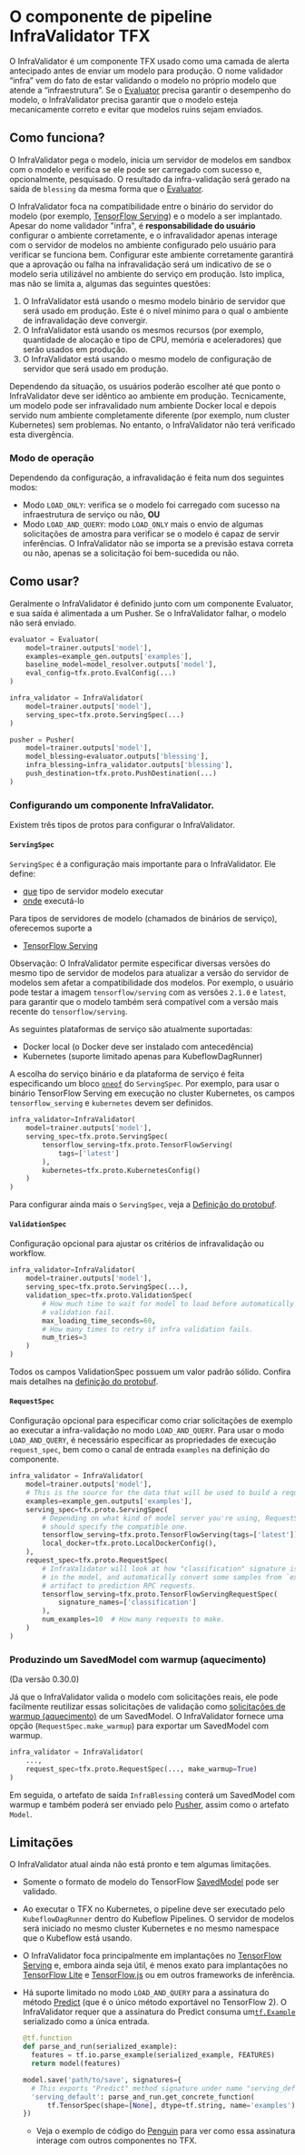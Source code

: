 # O componente de pipeline InfraValidator TFX

O InfraValidator é um componente TFX usado como uma camada de alerta antecipado antes de enviar um modelo para produção. O nome validador “infra” vem do fato de estar validando o modelo no próprio modelo que atende a “infraestrutura”. Se o [Evaluator](evaluator.md) precisa garantir o desempenho do modelo, o InfraValidator precisa garantir que o modelo esteja mecanicamente correto e evitar que modelos ruins sejam enviados.

## Como funciona?

O InfraValidator pega o modelo, inicia um servidor de modelos em sandbox com o modelo e verifica se ele pode ser carregado com sucesso e, opcionalmente, pesquisado. O resultado da infra-validação será gerado na saída de `blessing` da mesma forma que o [Evaluator](evaluator.md).

O InfraValidator foca na compatibilidade entre o binário do servidor do modelo (por exemplo, [TensorFlow Serving](serving.md)) e o modelo a ser implantado. Apesar do nome validador "infra", é **responsabilidade do usuário** configurar o ambiente corretamente, e o infravalidador apenas interage com o servidor de modelos no ambiente configurado pelo usuário para verificar se funciona bem. Configurar este ambiente corretamente garantirá que a aprovação ou falha na infravalidação será um indicativo de se o modelo seria utilizável no ambiente do serviço em produção. Isto implica, mas não se limita a, algumas das seguintes questões:

1. O InfraValidator está usando o mesmo modelo binário de servidor que será usado em produção. Este é o nível mínimo para o qual o ambiente de infravalidação deve convergir.
2. O InfraValidator está usando os mesmos recursos (por exemplo, quantidade de alocação e tipo de CPU, memória e aceleradores) que serão usados ​​em produção.
3. O InfraValidator está usando o mesmo modelo de configuração de servidor que será usado em produção.

Dependendo da situação, os usuários poderão escolher até que ponto o InfraValidator deve ser idêntico ao ambiente em produção. Tecnicamente, um modelo pode ser infravalidado num ambiente Docker local e depois servido num ambiente completamente diferente (por exemplo, num cluster Kubernetes) sem problemas. No entanto, o InfraValidator não terá verificado esta divergência.

### Modo de operação

Dependendo da configuração, a infravalidação é feita num dos seguintes modos:

- Modo `LOAD_ONLY`: verifica se o modelo foi carregado com sucesso na infraestrutura de serviço ou não, **OU**
- Modo `LOAD_AND_QUERY`: modo `LOAD_ONLY` mais o envio de algumas solicitações de amostra para verificar se o modelo é capaz de servir inferências. O InfraValidator não se importa se a previsão estava correta ou não, apenas se a solicitação foi bem-sucedida ou não.

## Como usar?

Geralmente o InfraValidator é definido junto com um componente Evaluator, e sua saída é alimentada a um Pusher. Se o InfraValidator falhar, o modelo não será enviado.

```python
evaluator = Evaluator(
    model=trainer.outputs['model'],
    examples=example_gen.outputs['examples'],
    baseline_model=model_resolver.outputs['model'],
    eval_config=tfx.proto.EvalConfig(...)
)

infra_validator = InfraValidator(
    model=trainer.outputs['model'],
    serving_spec=tfx.proto.ServingSpec(...)
)

pusher = Pusher(
    model=trainer.outputs['model'],
    model_blessing=evaluator.outputs['blessing'],
    infra_blessing=infra_validator.outputs['blessing'],
    push_destination=tfx.proto.PushDestination(...)
)
```

### Configurando um componente InfraValidator.

Existem três tipos de protos para configurar o InfraValidator.

#### `ServingSpec`

`ServingSpec` é a configuração mais importante para o InfraValidator. Ele define:

- <u>que</u> tipo de servidor modelo executar
- <u>onde</u> executá-lo

Para tipos de servidores de modelo (chamados de binários de serviço), oferecemos suporte a

- [TensorFlow Serving](serving.md)

Observação: O InfraValidator permite especificar diversas versões do mesmo tipo de servidor de modelos para atualizar a versão do servidor de modelos sem afetar a compatibilidade dos modelos. Por exemplo, o usuário pode testar a imagem `tensorflow/serving` com as versões `2.1.0` e `latest`, para garantir que o modelo também será compatível com a versão mais recente do `tensorflow/serving`.

As seguintes plataformas de serviço são atualmente suportadas:

- Docker local (o Docker deve ser instalado com antecedência)
- Kubernetes (suporte limitado apenas para KubeflowDagRunner)

A escolha do serviço binário e da plataforma de serviço é feita especificando um bloco [`oneof`](https://developers.google.com/protocol-buffers/docs/proto3#oneof) do `ServingSpec`. Por exemplo, para usar o binário TensorFlow Serving em execução no cluster Kubernetes, os campos `tensorflow_serving` e `kubernetes` devem ser definidos.

```python
infra_validator=InfraValidator(
    model=trainer.outputs['model'],
    serving_spec=tfx.proto.ServingSpec(
        tensorflow_serving=tfx.proto.TensorFlowServing(
            tags=['latest']
        ),
        kubernetes=tfx.proto.KubernetesConfig()
    )
)
```

Para configurar ainda mais o `ServingSpec`, veja a [Definição do protobuf](https://github.com/tensorflow/tfx/blob/master/tfx/proto/infra_validator.proto).

#### `ValidationSpec`

Configuração opcional para ajustar os critérios de infravalidação ou workflow.

```python
infra_validator=InfraValidator(
    model=trainer.outputs['model'],
    serving_spec=tfx.proto.ServingSpec(...),
    validation_spec=tfx.proto.ValidationSpec(
        # How much time to wait for model to load before automatically making
        # validation fail.
        max_loading_time_seconds=60,
        # How many times to retry if infra validation fails.
        num_tries=3
    )
)
```

Todos os campos ValidationSpec possuem um valor padrão sólido. Confira mais detalhes na [definição do protobuf](https://github.com/tensorflow/tfx/blob/master/tfx/proto/infra_validator.proto).

#### `RequestSpec`

Configuração opcional para especificar como criar solicitações de exemplo ao executar a infra-validação no modo `LOAD_AND_QUERY`. Para usar o modo `LOAD_AND_QUERY`, é necessário especificar as propriedades de execução `request_spec`, bem como o canal de entrada `examples` na definição do componente.

```python
infra_validator = InfraValidator(
    model=trainer.outputs['model'],
    # This is the source for the data that will be used to build a request.
    examples=example_gen.outputs['examples'],
    serving_spec=tfx.proto.ServingSpec(
        # Depending on what kind of model server you're using, RequestSpec
        # should specify the compatible one.
        tensorflow_serving=tfx.proto.TensorFlowServing(tags=['latest']),
        local_docker=tfx.proto.LocalDockerConfig(),
    ),
    request_spec=tfx.proto.RequestSpec(
        # InfraValidator will look at how "classification" signature is defined
        # in the model, and automatically convert some samples from `examples`
        # artifact to prediction RPC requests.
        tensorflow_serving=tfx.proto.TensorFlowServingRequestSpec(
            signature_names=['classification']
        ),
        num_examples=10  # How many requests to make.
    )
)
```

### Produzindo um SavedModel com warmup (aquecimento)

(Da versão 0.30.0)

Já que o InfraValidator valida o modelo com solicitações reais, ele pode facilmente reutilizar essas solicitações de validação como [solicitações de warmup (aquecimento)](https://www.tensorflow.org/tfx/serving/saved_model_warmup) de um SavedModel. O InfraValidator fornece uma opção (`RequestSpec.make_warmup`) para exportar um SavedModel com warmup.

```python
infra_validator = InfraValidator(
    ...,
    request_spec=tfx.proto.RequestSpec(..., make_warmup=True)
)
```

Em seguida, o artefato de saída `InfraBlessing` conterá um SavedModel com warmup e também poderá ser enviado pelo [Pusher](pusher.md), assim como o artefato `Model`.

## Limitações

O InfraValidator atual ainda não está pronto e tem algumas limitações.

- Somente o formato de modelo do TensorFlow [SavedModel](/guide/saved_model) pode ser validado.

- Ao executar o TFX no Kubernetes, o pipeline deve ser executado pelo `KubeflowDagRunner` dentro do Kubeflow Pipelines. O servidor de modelos será iniciado no mesmo cluster Kubernetes e no mesmo namespace que o Kubeflow está usando.

- O InfraValidator foca principalmente em implantações no [TensorFlow Serving](serving.md) e, embora ainda seja útil, é menos exato para implantações no [TensorFlow Lite](/lite) e [TensorFlow.js](/js) ou em outros frameworks de inferência.

- Há suporte limitado no modo `LOAD_AND_QUERY` para a assinatura do método [Predict](/versions/r1.15/api_docs/python/tf/saved_model/predict_signature_def) (que é o único método exportável no TensorFlow 2). O InfraValidator requer que a assinatura do Predict consuma um[`tf.Example`](/tutorials/load_data/tfrecord#tfexample) serializado como a única entrada.

    ```python
    @tf.function
    def parse_and_run(serialized_example):
      features = tf.io.parse_example(serialized_example, FEATURES)
      return model(features)

    model.save('path/to/save', signatures={
      # This exports "Predict" method signature under name "serving_default".
      'serving_default': parse_and_run.get_concrete_function(
          tf.TensorSpec(shape=[None], dtype=tf.string, name='examples'))
    })
    ```

    - Veja o exemplo de código do [Penguin](https://github.com/tensorflow/tfx/blob/master/tfx/examples/penguin/penguin_pipeline_local_infraval.py) para ver como essa assinatura interage com outros componentes no TFX.
